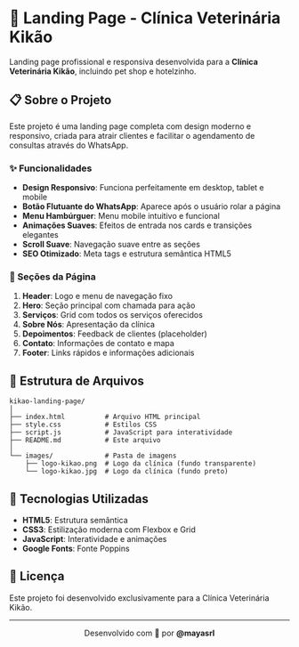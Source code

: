 # 🐾 Landing Page - Clínica Veterinária Kikão

Landing page profissional e responsiva desenvolvida para a **Clínica Veterinária Kikão**, incluindo pet shop e hotelzinho.

## 📋 Sobre o Projeto

Este projeto é uma landing page completa com design moderno e responsivo, criada para atrair clientes e facilitar o agendamento de consultas através do WhatsApp.

### ✨ Funcionalidades

- **Design Responsivo**: Funciona perfeitamente em desktop, tablet e mobile
- **Botão Flutuante do WhatsApp**: Aparece após o usuário rolar a página
- **Menu Hambúrguer**: Menu mobile intuitivo e funcional
- **Animações Suaves**: Efeitos de entrada nos cards e transições elegantes
- **Scroll Suave**: Navegação suave entre as seções
- **SEO Otimizado**: Meta tags e estrutura semântica HTML5

### 🎨 Seções da Página

1. **Header**: Logo e menu de navegação fixo
2. **Hero**: Seção principal com chamada para ação
3. **Serviços**: Grid com todos os serviços oferecidos
4. **Sobre Nós**: Apresentação da clínica
5. **Depoimentos**: Feedback de clientes (placeholder)
6. **Contato**: Informações de contato e mapa
7. **Footer**: Links rápidos e informações adicionais

## 📁 Estrutura de Arquivos

```
kikao-landing-page/
│
├── index.html          # Arquivo HTML principal
├── style.css           # Estilos CSS
├── script.js           # JavaScript para interatividade
├── README.md           # Este arquivo
│
└── images/             # Pasta de imagens
    ├── logo-kikao.png  # Logo da clínica (fundo transparente)
    └── logo-kikao.jpg  # Logo da clínica (fundo preto)
```

## 🔧 Tecnologias Utilizadas

- **HTML5**: Estrutura semântica
- **CSS3**: Estilização moderna com Flexbox e Grid
- **JavaScript**: Interatividade e animações
- **Google Fonts**: Fonte Poppins

## 📄 Licença

Este projeto foi desenvolvido exclusivamente para a Clínica Veterinária Kikão.

---

<p align="center">
  Desenvolvido com 💛 por <strong>@mayasrl</strong>
</p>

